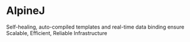 # AlpineJ
Self-healing, auto-compiled templates and real-time data binding ensure Scalable, Efficient, Reliable Infrastructure
